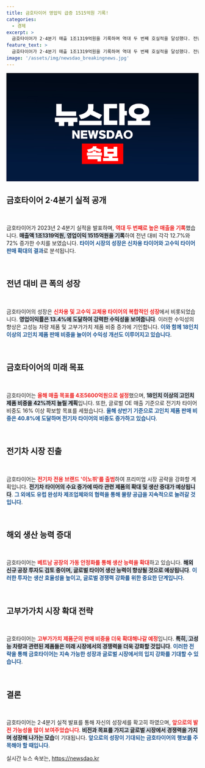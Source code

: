 ```yaml
---
title: 금호타이어 영업익 급증 1515억원 기록!
categories:
  - 경제
excerpt: >
  금호타이어가 2·4분기 매출 1조1319억원을 기록하며 역대 두 번째 호실적을 달성했다. 전년 대비 12.7% 증가한 영업이익은 1515억원으로 72% 증가세를 보였다. 고부가가치 제품 판매와 전기차 타이어 확대로 성장세가 이어질 전망이다!
feature_text: >
  금호타이어가 2·4분기 매출 1조1319억원을 기록하며 역대 두 번째 호실적을 달성했다. 전년 대비 12.7% 증가한 영업이익은 1515억원으로 72% 증가세를 보였다. 고부가가치 제품 판매와 전기차 타이어 확대로 성장세가 이어질 전망이다!
image: '/assets/img/newsdao_breakingnews.jpg'
---
```


<p><img src="/assets/img/newsdao_breakingnews.jpg" alt="koreaapp 속보" /></p>

<h2 data-ke-size="size26">금호타이어 2·4분기 실적 공개</h2>

<p data-ke-size="size16">&nbsp;</p>

<p>금호타이어가 2023년 2·4분기 실적을 발표하며, <b><span style="color: #ee2323;">역대 두 번째로 높은 매출을 기록</span></b>했습니다. <b><span style="background-color: #21538527;">매출액 1조1319억원, 영업이익 1515억원을 기록</span></b>하여 전년 대비 각각 12.7%와 72% 증가한 수치를 보였습니다. <b><span style="color: #1a5490;">타이어 시장의 성장은 신차용 타이어와 고수익 타이어 판매 확대의 결과</span></b>로 분석됩니다.</p></p>

<p data-ke-size="size16">&nbsp;</p>

<h2 data-ke-size="size26">전년 대비 큰 폭의 성장</h2>

<p data-ke-size="size16">&nbsp;</p>

<p>금호타이어의 성장은 <b><span style="color: #ee2323;">신차용 및 고수익 교체용 타이어의 복합적인 성장</span></b>에서 비롯되었습니다. <b><span style="background-color: #21538527;">영업이익률은 13.4%에 도달하여 강력한 수익성을 보여줍니다</span></b>. 이러한 수익성의 향상은 고성능 차량 제품 및 고부가가치 제품 비중 증가에 기인합니다. <b><span style="color: #1a5490;">이와 함께 18인치 이상의 고인치 제품 판매 비중을 늘이어 수익성 개선도 이루어지고 있습니다</span></b>.</p></p>

<p data-ke-size="size16">&nbsp;</p>

<h2 data-ke-size="size26">금호타이어의 미래 목표</h2>

<p data-ke-size="size16">&nbsp;</p>

<p>금호타이어는 <b><span style="color: #ee2323;">올해 매출 목표를 4조5600억원으로 설정</span></b>했으며, <b><span style="background-color: #21538527;">18인치 이상의 고인치 제품 비중을 42%까지 늘릴 계획</span></b>입니다. 또한, 글로벌 OE 매출 기준으로 전기차 타이어 비중도 16% 이상 확보할 목표를 세웠습니다. <b><span style="color: #1a5490;">올해 상반기 기준으로 고인치 제품 판매 비중은 40.8%에 도달하며 전기차 타이어의 비중도 증가하고 있습니다</span></b>.</p></p>

<p data-ke-size="size16">&nbsp;</p>

<h2 data-ke-size="size26">전기차 시장 진출</h2>

<p data-ke-size="size16">&nbsp;</p>

<p>금호타이어는 <b><span style="color: #ee2323;">전기차 전용 브랜드 '이노뷔'를 출범</span></b>하여 프리미엄 시장 공략을 강화할 계획입니다. <b><span style="background-color: #21538527;">전기차 타이어의 수요 증가에 따라 관련 제품의 확대 및 생산 증대가 예상됩니다</span></b>. <b><span style="color: #1a5490;">그 외에도 유럽 완성차 제조업체와의 협력을 통해 물량 공급을 지속적으로 늘려갈 것입니다</span></b>.</p></p>

<p data-ke-size="size16">&nbsp;</p>

<h2 data-ke-size="size26">해외 생산 능력 증대</h2>

<p data-ke-size="size16">&nbsp;</p>

<p>금호타이어는 <b><span style="color: #ee2323;">베트남 공장의 가동 안정화를 통해 생산 능력을 확대</span></b>하고 있습니다. <b><span style="background-color: #21538527;">해외 신규 공장 투자도 검토 중이며, 글로벌 타이어 생산 능력이 향상될 것으로 예상됩니다</span></b>. <b><span style="color: #1a5490;">이러한 투자는 생산 효율성을 높이고, 글로벌 경쟁력 강화를 위한 중요한 단계입니다</span></b>.</p></p>

<p data-ke-size="size16">&nbsp;</p>

<h2 data-ke-size="size26">고부가가치 시장 확대 전략</h2>

<p data-ke-size="size16">&nbsp;</p>

<p>금호타이어는 <b><span style="color: #ee2323;">고부가가치 제품군의 판매 비중을 더욱 확대해나갈 예정</span></b>입니다. <b><span style="background-color: #21538527;">특히, 고성능 차량과 관련된 제품들은 미래 시장에서의 경쟁력을 더욱 강화할 것입니다</span></b>. <b><span style="color: #1a5490;">이러한 전략을 통해 금호타이어는 지속 가능한 성장과 글로벌 시장에서의 입지 강화를 기대할 수 있습니다</span></b>.</p></p>

<p data-ke-size="size16">&nbsp;</p>

<h2 data-ke-size="size26">결론</h2>

<p data-ke-size="size16">&nbsp;</p>

<p>금호타이어는 2·4분기 실적 발표를 통해 자신의 성장세를 확고히 하였으며, <b><span style="color: #ee2323;">앞으로의 발전 가능성을 많이 보여주었습니다</span></b>. <b><span style="background-color: #21538527;">비전과 목표를 가지고 글로벌 시장에서 경쟁력을 가지며 성장해 나가는 모습</span></b>이 기대됩니다. <b><span style="color: #1a5490;">앞으로의 성장이 기대되는 금호타이어의 행보를 주목해야 할 때입니다</span></b>.</p></p>
실시간 뉴스 속보는, <a href="https://newsdao.kr" rel="dofollow">https://newsdao.kr</a>


